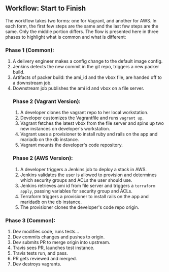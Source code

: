 Workflow: Start to Finish
-

The workflow takes two forms: one for Vagrant, and another for AWS. In each
form, the first few steps are the same and the last few steps are the same. Only
the middle portion differs. The flow is presented here in three phases to
highlight what is common and what is different:

### Phase 1 (Common):
1. A delivery engineer makes a config change to the default image config.
1. Jenkins detects the new commit in the git repo, triggers a new packer build.
1. Artifacts of packer build: the ami_id and the vbox file, are handed off to a
downstream job.
1. Downstream job publishes the ami id and vbox on a file server.
    ### Phase 2 (Vagrant Version):
    1. A developer clones the vagrant repo to her local workstation.
    1. Developer customizes the Vagrantfile and runs `vagrant up`.
    1. Vagrant fetches the latest vbox from the file server and spins up two new
    instances on developer's workstation.
    1. Vagrant uses a provisioner to install ruby and rails on the app and mariadb
    on the db instance.
    1. Vagrant mounts the developer's code repository.
    ### Phase 2 (AWS Version):
    1. A developer triggers a Jenkins job to deploy a stack in AWS.
    1. Jenkins validates the user is allowed to provision and determines which
    security groups and ACLs the user should use.
    1. Jenkins retrieves ami id from file server and triggers a `terraform apply`,
    passing variables for security group and ACLs.
    1. Terraform triggers a provisioner to install rails on the app and maridadb on
    the db instance.
    1. The provisioner clones the developer's code repo origin.
### Phase 3 (Common):
1. Dev modifies code, runs tests...
1. Dev commits changes and pushes to origin.
1. Dev submits PR to merge origin into upstream.
1. Travis sees PR, launches test instance.
1. Travis tests run, and pass.
1. PR gets reviewed and merged.
1. Dev destroys vagrants.
